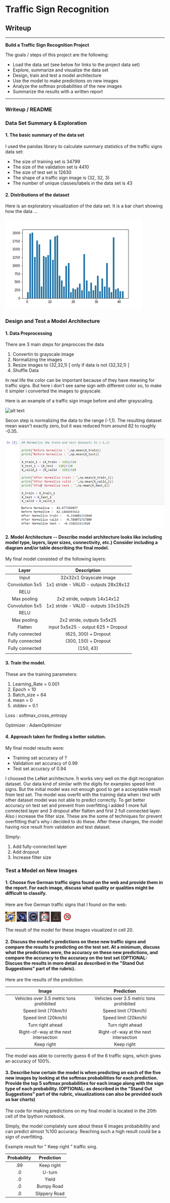 ﻿# **Traffic Sign Recognition** 

## Writeup


---

**Build a Traffic Sign Recognition Project**

The goals / steps of this project are the following:
* Load the data set (see below for links to the project data set)
* Explore, summarize and visualize the data set
* Design, train and test a model architecture
* Use the model to make predictions on new images
* Analyze the softmax probabilities of the new images
* Summarize the results with a written report


[//]: # (Image References)

[image1]: ./examples/distribution.jpg "Visualization"
[image2]: ./examples/grayscale.jpg "Grayscaling"
[image3]: ./examples/normalize.png "Random Noise"
[image4]: ./test_img2/0.jpg "Traffic Sign 1"
[image5]: ./test_img2/1.jpg "Traffic Sign 2"
[image6]: ./test_img2/2.jpg "Traffic Sign 3"
[image7]: ./test_img2/3.jpg "Traffic Sign 4"
[image8]: ./test_img2/4.jpg "Traffic Sign 5"
[image9]: ./test_img2/seventy.jpg "Traffic Sign 6"


---
### Writeup / README


### Data Set Summary & Exploration

#### 1. The basic summary of the data set

I used the pandas library to calculate summary statistics of the traffic
signs data set:

* The size of training set is 34799
* The size of the validation set is 4410
* The size of test set is 12630
* The shape of a traffic sign image is (32, 32, 3)
* The number of unique classes/labels in the data set is 43

#### 2. Distributions of the dataset
Here is an exploratory visualization of the data set. It is a bar chart showing how the data ...

![alt text][image1]

### Design and Test a Model Architecture

#### 1. Data Preprocessing

There are 3 main steps for preprocces the data
1. Convertin to grayscale image
2. Normalizing the images
3. Resize images to (32,32,1)    [ only if data is not (32,32,1) ]
4. Shuffle Data

In real life the color can be important because of they have meaning for traffic signs. But here i don't see same sign with different color so, to make it simpler i converted the images to grayscale.

Here is an example of a traffic sign image before and after grayscaling.

![alt text][image2]

Secon step is normalizing the data to the range (-1,1). 
 The resulting dataset mean wasn't exactly zero, but it was reduced from around 82 to roughly -0.35. 


![alt text][image3]



#### 2. Model Architecture -- Describe model architecture looks like including model type, layers, layer sizes, connectivity, etc.) Consider including a diagram and/or table describing the final model.

My final model consisted of the following layers:

| Layer         		|     Description	        					| 
|:---------------------:|:---------------------------------------------:| 
| Input         		| 32x32x1 Grayscale image   					| 
| Convolution 5x5     	| 1x1 stride -  VALID -  outputs 28x28x12 	    |
| RELU					|												|
| Max pooling	      	| 2x2 stride,           outputs 14x14x12 		|
| Convolution 5x5     	| 1x1 stride -  VALID - outputs 10x10x25 	    |
| RELU					|												|
| Max pooling	      	| 2x2 stride,    outputs 5x5x25    				|
| Flatten       	    | input 5x5x25 - output 625   + Dropout			|
| Fully connected		| (625, 300)                  + Dropout	        |
| Fully connected		| (300, 150)                  + Dropout	        |
| Fully connected		| (150, 43)                                     |
|						|												|

 

 


#### 3. Train the model.


These are the training parameters:
1. Learning_Rate = 0.001
2. Epoch = 10
3. Batch_size = 64
4. mean = 0
5. stddev = 0.1
   
Loss : softmax_cross_entropy

Optimizer : AdamOptimizer


#### 4.  Approach taken for finding a better solution.

My final model results were:
* Training set accuracy of ?
* Validation set accuracy of 0.99
* Test set accuracy of 0.94


I choosed the LeNet architecture. İt works very well on the digit recognation dataset. Our data kind of similar with the digits for examples speed limit signs.
But the initial model was not enough good to get a acceptable result from test set. The model was overfit with the training data when i test with other dataset model was not able to predict correctly. 
To get better accuracy on test set and prevent from overfitting i added 1 more full connected layer and 3 dropout after flatten and first 2 full connected layer. Also i increase the filter size.
These are the some of techniques for prevent overfitting that's why i decided to do these. After these changes, the model having nice result from validation and test dataset.


Simply:

1. Add fully-connected layer
2. Add dropout
3. İncrease filter size
 

### Test a Model on New Images

#### 1. Choose five German traffic signs found on the web and provide them in the report. For each image, discuss what quality or qualities might be difficult to classify.

Here are five German traffic signs that I found on the web:

![alt text][image4] ![alt text][image5] ![alt text][image6] 
![alt text][image7] ![alt text][image8] ![alt text][image9]

The result of the model for these images visualized in cell 20.

#### 2. Discuss the model's predictions on these new traffic signs and compare the results to predicting on the test set. At a minimum, discuss what the predictions were, the accuracy on these new predictions, and compare the accuracy to the accuracy on the test set (OPTIONAL: Discuss the results in more detail as described in the "Stand Out Suggestions" part of the rubric).

Here are the results of the prediction:

| Image			                           |     Prediction			                    | 
|:----------------------------------------:|:------------------------------------------:| 
| Vehicles over 3.5 metric tons prohibited | Vehicles over 3.5 metric tons prohibited   | 
| Speed limit (70km/h)     			       | Speed limit (70km/h) 						|
| Speed limit (20km/h)				       | Speed limit (20km/h)						|
| Turn right ahead	      		           | Turn right ahead					 		|
| Right-of-way at the next intersection	   | Right-of-way at the next intersection      |
| Keep right	      		               |  Keep right				 		        |

The model was able to correctly guess 6 of the 6 traffic signs, which gives an accuracy of 100%.

#### 3. Describe how certain the model is when predicting on each of the five new images by looking at the softmax probabilities for each prediction. Provide the top 5 softmax probabilities for each image along with the sign type of each probability. (OPTIONAL: as described in the "Stand Out Suggestions" part of the rubric, visualizations can also be provided such as bar charts)

The code for making predictions on my final model is located in the 20th cell of the Ipython notebook.

Simply, the model complately sure about these 6 images probabibility and can predict almost %100 accuracy. Reaching such a high result could be a sign of overfitting.

Example result for " Keep right "  traffic sing.

| Probability         	|     Prediction	        					| 
|:---------------------:|:---------------------------------------------:| 
| .99         			| Keep right   									| 
| .0     				| U-turn 										|
| .0					| Yield											|
| .0	      			| Bumpy Road					 				|
| .0				    | Slippery Road      							|
